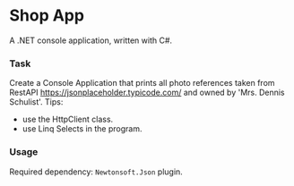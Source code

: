 # Shop App
A .NET console application, written with C#.

### Task

Create a Console Application that prints all photo references taken from RestAPI
https://jsonplaceholder.typicode.com/ and owned by 'Mrs. Dennis Schulist'. 
Tips:
  - use the HttpClient class.
  - use Linq Selects in the program.

### Usage

Required dependency: `Newtonsoft.Json` plugin.
